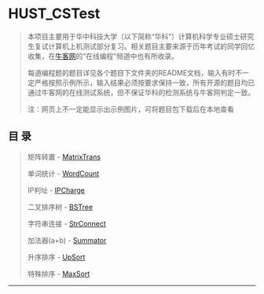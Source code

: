 # HUST_CSTest
>本项目主要用于华中科技大学（以下简称“华科”）计算机科学专业硕士研究生复试计算机上机测试部分复习。相关题目主要来源于历年考试的同学回忆收集，在[牛客网](https://www.nowcoder.com)的“在线编程”频道中也有所收录。
>
>每道编程题的题目详见各个题目下文件夹的README文档，输入有时不一定严格按照示例所示，输入结果必须按要求保持一致，所有开源的题目均已通过牛客网的在线测试系统，但不保证华科的检测系统与牛客网判定一致。
>
>注：网页上不一定能显示出示例图片，可将题目包下载后在本地查看

## 目 录
>矩阵转置 - [MatrixTrans](https://github.com/SHENGYUKing/HUST_CSTest/tree/master/MatrixTrans)
>
>单词统计 - [WordCount](https://github.com/SHENGYUKing/HUST_CSTest/tree/master/WordCount)
>
>IP判址 - [IPCharge](https://github.com/SHENGYUKing/HUST_CSTest/tree/master/IPCharge)
>
>二叉排序树 - [BSTree](https://github.com/SHENGYUKing/HUST_CSTest/tree/master/BSTree)
>
>字符串连接 - [StrConnect](https://github.com/SHENGYUKing/HUST_CSTest/tree/master/StrConnect)
>
>加法器(a+b) - [Summator](https://github.com/SHENGYUKing/HUST_CSTest/tree/master/Summator)
>
>升序排序 - [UpSort](https://github.com/SHENGYUKing/HUST_CSTest/tree/master/UpSort)
>
>特殊排序 - [MaxSort](https://github.com/SHENGYUKing/HUST_CSTest/tree/master/MaxSort)
---